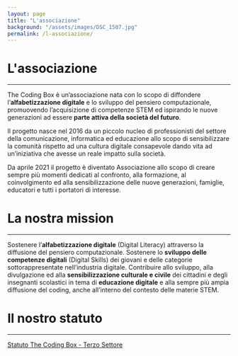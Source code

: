 ```yaml
---
layout: page
title: "L'associazione"
background: "/assets/images/DSC_1507.jpg"
permalink: /l-associazione/
---
```


# L'associazione

<hr class="green-divider">

The Coding Box è un’associazione nata con lo scopo di diffondere l’**alfabetizzazione digitale** e lo sviluppo del pensiero computazionale, promuovendo l’acquisizione di competenze STEM ed ispirando le nuove generazioni ad essere **parte attiva della società del futuro**.

Il progetto nasce nel 2016 da un piccolo nucleo di professionisti del settore della comunicazione, informatica ed educazione allo scopo di sensibilizzare la comunità rispetto ad una cultura digitale consapevole dando vita ad un’iniziativa che avesse un reale impatto sulla società.

Da aprile 2021 il progetto è diventato Associazione allo scopo di creare sempre più momenti dedicati al confronto, alla formazione, al coinvolgimento ed alla sensibilizzazione delle nuove generazioni, famiglie, educatori e tutti i portatori di interesse.

# La nostra mission

<hr class="green-divider">

Sostenere l’**alfabetizzazione digitale** (Digital Literacy) attraverso la diffusione del pensiero computazionale.
Sostenere lo **sviluppo delle competenze digitali** (Digital Skills) dei giovani e delle categorie sottorappresentate nell’industria digitale.
Contribuire allo sviluppo, alla divulgazione ed alla **sensibilizzazione culturale e civile** dei cittadini e degli insegnanti scolastici in tema di **educazione digitale** e alla sempre più ampia diffusione del coding, anche all’interno del contesto delle materie STEM.

# Il nostro statuto

<hr class="green-divider">

<a class="bold-text" href="{{ '/assets/docs/Statuto-The-Coding-Box-Terzo-Settore.pdf' | relative_url }}" target="_blank">Statuto The Coding Box - Terzo Settore</a>
